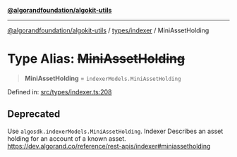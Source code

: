 [**@algorandfoundation/algokit-utils**](../../../README.md)

***

[@algorandfoundation/algokit-utils](../../../README.md) / [types/indexer](../README.md) / MiniAssetHolding

# Type Alias: ~~MiniAssetHolding~~

> **MiniAssetHolding** = `indexerModels.MiniAssetHolding`

Defined in: [src/types/indexer.ts:208](https://github.com/algorandfoundation/algokit-utils-ts/blob/main/src/types/indexer.ts#L208)

## Deprecated

Use `algosdk.indexerModels.MiniAssetHolding`. Indexer Describes an asset holding for an account of a known asset. https://dev.algorand.co/reference/rest-apis/indexer#miniassetholding
